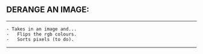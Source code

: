 ## DERANGE AN IMAGE:

*******************************

    - Takes in an image and...
    -   Flips the rgb colours.
    -   Sorts pixels (to do).

*******************************
